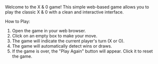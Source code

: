 Welcome to the X & 0 game! This simple web-based game allows you to play the classic X & 0 with a clean and interactive interface.


How to Play:
  1) Open the game in your web browser.
  2) Click on an empty box to make your move.
  3) The game will indicate the current player's turn (X or O).
  4) The game will automatically detect wins or draws.
  5) If the game is over, the "Play Again" button will appear. Click it to reset the game.
